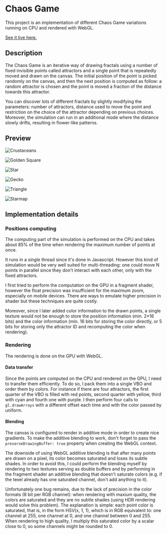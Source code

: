# Chaos Game
This project is an implementation of different Chaos Game variations running on CPU and rendered with WebGL.

[See it live here.](https://piellardj.github.io/chaos-game-webgl)

## Description

The Chaos Game is an iterative way of drawing fractals using a number of fixed invisible points called attractors and a single point that is repeatedly moved and drawn on the canvas. The initial position of the point is picked randomly on the canvas, and then the next position is computed as follow: a random attractor is chosen and the point is moved a fraction of the distance towards this attractor.

You can discover lots of different fractals by slightly modifying the parameters: number of attractors, distance used to move the point and restriction on the choice of the attractor depending on previous choices. Moreover, the simulation can run in an additional mode where the distance slowly drifts, resulting in flower-like patterns.

## Preview
![Crustaceans](src/resources/README/crustacean.png)

![Golden Square](src/resources/README/golden-square.png)

![Star](src/resources/README/star.png)

![Gecko](src/resources/README/gecko.png)

![Triangle](src/resources/README/triangle.png)

![Starmap](src/resources/README/starmap.png)

## Implementation details

### Positions computing
The computing part of the simulation is performed on the CPU and takes about 85% of the time when rendering the maximum number of points at once.

It runs in a single thread since it's done in Javascript. However this kind of simulation would be very well suited for multi-threading: one could move N points in parallel since they don't interact with each other, only with the fixed attractors.

I first tried to perform the computation on the GPU in a fragment shader, however the float precision was insufficient for the maximum zoom, especially on mobile devices. There are ways to emulate higher precision in shader but these techniques are quite costly.

Moreover, since I later added color information to the drawn points, a single texture would not be enough to store the position information (min. 2*16 bits) and the color information (min. 16 bits for storing the color directly, or 5 bits for storing only the attractor ID and recomputing the color when rendering).

### Rendering
The rendering is done on the GPU with WebGL.

#### Data transfer
Since the points are computed on the CPU and rendered on the GPU, I need to transfer them efficiently. To do so, I pack them into a single VBO and order them by colors. For instance if there are four attractors, the first quarter of the VBO is filled  with red points, second quarter with yellow, third with cyan and fourth one with purple. I then perform four calls to `gl.drawArrays` with a different offset each time and with the color passed by uniform.

#### Blending
The canvas is configured to render in additive mode in order to create nice gradients. To make the additive blending to work, don't forget to pass the `preserveDrawingBuffer: true` property when creating the WebGL context.

The downside of using WebGL additive blending is that after many points are drawn on a pixel, its color becomes saturated and loses its subtle shades. In order to avoid this, I could perform the blending myself by rendering to two textures serving as double buffers and by  performing in the fragment shader an additive blending that doesn't saturate colors (e.g. if the texel already has one saturated channel, don't add anything to it).

Unfortunately one bug remains, due to the lack of precision in the color formats (8 bit per RGB channel): when rendering with maxium quality, the colors are saturated and they are no subtle shades (using HDR rendering would solve this problem). The explanation is simple: each point color is saturated, that is, in the form HSV(x, 1, 1), which is in RGB equivalent to: one channel at 255, one channel at 0, and one channel between 0 and 255. When rendering to high quality, I multiply this saturated color by a scalar close to 0, so some channels might be rounded to 0.